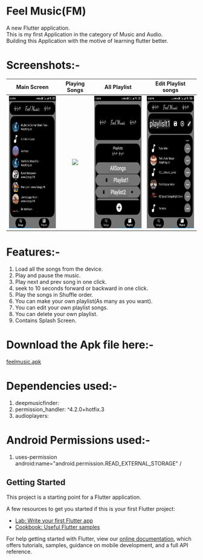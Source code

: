 # Feel Music(FM)

A new Flutter application.<br/>
This is my first Application in the category of Music and Audio.<br/>
Building this Application with the motive of learning flutter better.<bt/>

# Screenshots:-
|Main Screen|Playing Songs|All Playlist|Edit Playlist songs|
:-------:|:-------:|:-------:|:-----:
<img src="https://github.com/Tushargupta9800/flutter_music_player/blob/master/Screenshots/Screenshot1.jpg" height="350em" />|<img src="https://github.com/Tushargupta9800/flutter_music_player/blob/master/Screenshots/Screenshot5.jpg" height="350em" />|<img src="https://github.com/Tushargupta9800/flutter_music_player/blob/master/Screenshots/Screenshot3.jpg" height="350em" />|<img src="https://github.com/Tushargupta9800/flutter_music_player/blob/master/Screenshots/Screenshot4.jpg" height="350em" />|

# Features:-
1) Load all the songs from the device.
2) Play and pause the music.
3) Play next and prev song in one click.
4) seek to 10 seconds forward or backward in one click.
5) Play the songs in Shuffle order.
6) You can make your own playlist(As many as you want).
7) You can edit your own playlist songs.
8) You can delete your own playlist.
9) Contains Splash Screen.

# Download the Apk file here:-

[feelmusic.apk](https://github.com/Tushargupta9800/flutter_music_player/blob/master/feelmusic.apk)

# Dependencies used:-
1) deepmusicfinder:
2) permission_handler: ^4.2.0+hotfix.3
3) audioplayers:

# Android Permissions used:-
1) uses-permission android:name="android.permission.READ_EXTERNAL_STORAGE" /

## Getting Started

This project is a starting point for a Flutter application.

A few resources to get you started if this is your first Flutter project:

- [Lab: Write your first Flutter app](https://flutter.dev/docs/get-started/codelab)
- [Cookbook: Useful Flutter samples](https://flutter.dev/docs/cookbook)

For help getting started with Flutter, view our
[online documentation](https://flutter.dev/docs), which offers tutorials,
samples, guidance on mobile development, and a full API reference.
